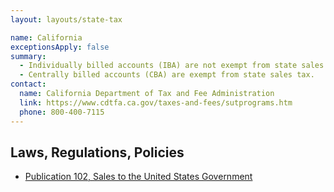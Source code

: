 ```yaml
---
layout: layouts/state-tax

name: California
exceptionsApply: false
summary:
  - Individually billed accounts (IBA) are not exempt from state sales tax.
  - Centrally billed accounts (CBA) are exempt from state sales tax.
contact:
  name: California Department of Tax and Fee Administration
  link: https://www.cdtfa.ca.gov/taxes-and-fees/sutprograms.htm
  phone: 800-400-7115
---
```


## Laws, Regulations, Policies

* [Publication 102, Sales to the United States Government](https://www.cdtfa.ca.gov/formspubs/pub102/#bankcards)
